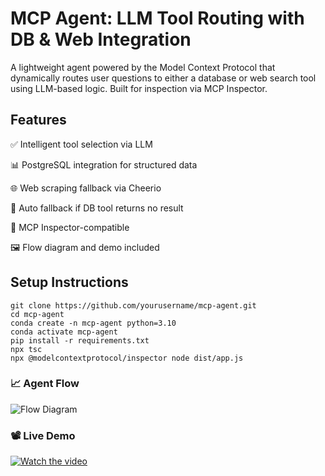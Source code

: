 # MCP Agent: LLM Tool Routing with DB & Web Integration

A lightweight agent powered by the Model Context Protocol that dynamically routes user questions to either a database or web search tool using LLM-based logic. Built for inspection via MCP Inspector.

## Features
✅ Intelligent tool selection via LLM

📊 PostgreSQL integration for structured data

🌐 Web scraping fallback via Cheerio

🔁 Auto fallback if DB tool returns no result

🧠 MCP Inspector-compatible

🖼️ Flow diagram and demo included

## Setup Instructions
```
git clone https://github.com/yourusername/mcp-agent.git
cd mcp-agent
conda create -n mcp-agent python=3.10
conda activate mcp-agent
pip install -r requirements.txt
npx tsc 
npx @modelcontextprotocol/inspector node dist/app.js

```
### 📈 Agent Flow

![Flow Diagram](path/to/your/diagram.png)

### 📽️ Live Demo

[![Watch the video](http://img.youtube.com/vi/VIDEO_ID/0.jpg)](https://www.youtube.com/watch?v=VIDEO_ID)
